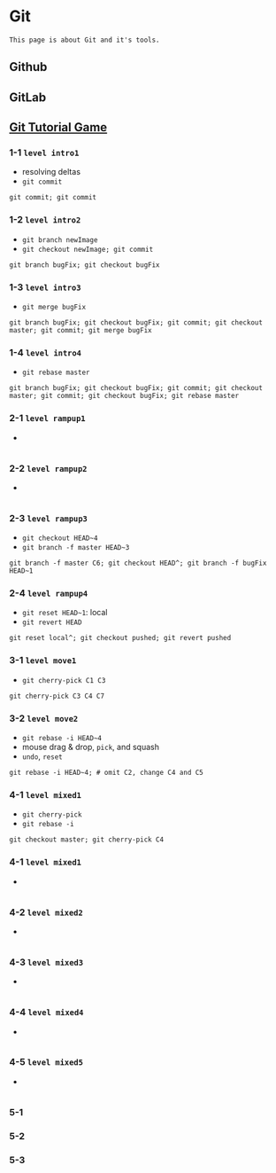 # Git
```
This page is about Git and it's tools.
```
## Github

## GitLab

## [Git Tutorial Game](https://learngitbranching.js.org/)

### 1-1 `level intro1`
- resolving deltas
- `git commit`
```
git commit; git commit
```

### 1-2 `level intro2`
- `git branch newImage`
- `git checkout newImage; git commit`
```
git branch bugFix; git checkout bugFix
```

### 1-3 `level intro3`
- `git merge bugFix`
```
git branch bugFix; git checkout bugFix; git commit; git checkout master; git commit; git merge bugFix
```

### 1-4 `level intro4`
- `git rebase master`
```
git branch bugFix; git checkout bugFix; git commit; git checkout master; git commit; git checkout bugFix; git rebase master
```

### 2-1 `level rampup1`
-
```
```

### 2-2 `level rampup2`
-
```
```

### 2-3 `level rampup3`
- `git checkout HEAD~4`
- `git branch -f master HEAD~3`
```
git branch -f master C6; git checkout HEAD^; git branch -f bugFix HEAD~1
```

### 2-4 `level rampup4`
- `git reset HEAD~1`: local
- `git revert HEAD`
```
git reset local^; git checkout pushed; git revert pushed
```

### 3-1 `level move1`
- `git cherry-pick C1 C3`
```
git cherry-pick C3 C4 C7
```

### 3-2 `level move2`
- `git rebase -i HEAD~4`
- mouse drag & drop, `pick`, and squash
- `undo`, `reset`
```
git rebase -i HEAD~4; # omit C2, change C4 and C5
```
### 4-1 `level mixed1`
- `git cherry-pick`
- `git rebase -i`
```
git checkout master; git cherry-pick C4
```
### 4-1 `level mixed1`
-
```
```

### 4-2 `level mixed2`
-
```
```

### 4-3 `level mixed3`
-
```
```

### 4-4 `level mixed4`
-
```
```

### 4-5 `level mixed5`
-
```
```

### 5-1
### 5-2
### 5-3
